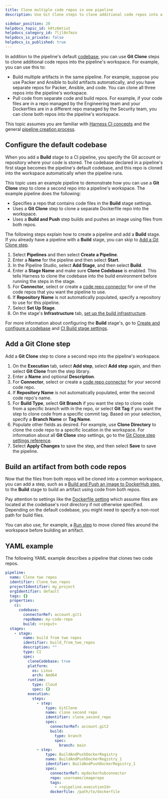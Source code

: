 ```yaml
---
title: Clone multiple code repos in one pipeline
description: Use Git Clone steps to clone additional code repos into a pipeline's workspace.

sidebar_position: 20
helpdocs_topic_id: k8tz6mtiut
helpdocs_category_id: 7ljl8n7mzn
helpdocs_is_private: false
helpdocs_is_published: true
---
```


In addition to the pipeline's default [codebase](./create-and-configure-a-codebase.md), you can use **Git Clone** steps to clone additional code repos into the pipeline's workspace. For example, you can use this to:

* Build multiple artifacts in the same pipeline. For example, suppose you use Packer and Ansible to build artifacts automatically, and you have separate repos for Packer, Ansible, and code. You can clone all three repos into the pipeline's workspace.
* Pull code from separate code and build repos. For example, if your code files are in a repo managed by the Engineering team and your Dockerfiles are in a different repo managed by the Security team, you can clone both repos into the pipeline's workspace.

This topic assumes you are familiar with [Harness CI concepts](../../ci-quickstarts/ci-concepts.md) and the general [pipeline creation process](../prep-ci-pipeline-components.md).

## Configure the default codebase

When you add a **Build** stage to a CI pipeline, you specify the Git account or repository where your code is stored. The codebase declared in a pipeline's first stage becomes the pipeline's default codebase, and this repo is cloned into the workspace automatically when the pipeline runs.

This topic uses an example pipeline to demonstrate how you can use a **Git Clone** step to clone a second repo into a pipeline's workspace. The example pipeline does the following:

* Specifies a repo that contains code files in the **Build** stage settings.
* Uses a **Git Clone** step to clone a separate Dockerfile repo into the workspace.
* Uses a **Build and Push** step builds and pushes an image using files from both repos.

The following steps explain how to create a pipeline and add a **Build** stage. If you already have a pipeline with a **Build** stage, you can skip to [Add a Git Clone step](#add-a-git-clone-step).

1. Select **Pipelines** and then select **Create a Pipeline**.
2. Enter a **Name** for the pipeline and then select **Start**.
3. In the Pipeline Studio, select **Add Stage**, and then select **Build**.
4. Enter a **Stage Name** and make sure **Clone Codebase** is enabled. This tells Harness to clone the codebase into the build environment before running the steps in the stage.
5. For **Connector**, select or create a [code repo connector](./create-and-configure-a-codebase.md#code-repo-connectors) for one of the code repos that you want the pipeline to use.
6. If **Repository Name** is not automatically populated, specify a repository to use for this pipeline.
7. Select **Set Up Stage**.
8. On the stage's **Infrastructure** tab, [set up the build infrastructure](/docs/category/set-up-build-infrastructure).

For more information about configuring the **Build** stage's, go to [Create and configure a codebase](./create-and-configure-a-codebase.md) and [CI Build stage settings](../build-stage-settings/ci-stage-settings.md).

## Add a Git Clone step

Add a **Git Clone** step to clone a second repo into the pipeline's workspace.

1. On the **Execution** tab, select **Add step**, select **Add step** again, and then select **Git Clone** from the step library.
2. Enter a **Name** and optional **Description**.
3. For **Connector**, select or create a [code repo connector](./create-and-configure-a-codebase.md#code-repo-connectors) for your second code repo.
4. If **Repository Name** is not automatically populated, enter the second code repo's name.
5. For **Build Type**, select **Git Branch** if you want the step to clone code from a specific branch with in the repo, or select **Git Tag** if you want the step to clone code from a specific commit tag. Based on your selection, specify a **Branch Name** or **Tag Name**.
6. Populate other fields as desired. For example, use **Clone Directory** to clone the code repo to a specific location in the workspace. For information about all **Git Clone** step settings, go to the [Git Clone step settings reference](../../ci-technical-reference/ci-git-clone-step.md).
7. Select **Apply Changes** to save the step, and then select **Save** to save the pipeline.

## Build an artifact from both code repos

Now that the files from both repos will be cloned into a common workspace, you can add a step, such as a [Build and Push an image to DockerHub step](/docs/continuous-integration/ci-technical-reference/build-and-push-to-docker-hub-step-settings), to the **Build** stage to build an artifact using code from both repos.

Pay attention to settings like the [Dockerfile setting](/docs/continuous-integration/ci-technical-reference/build-and-push-to-docker-hub-step-settings#dockerfile) which assume files are located at the codebase's root directory if not otherwise specified. Depending on the default codebase, you might need to specify a non-root path for build files.

You can also use, for example, a [Run step](/docs/continuous-integration/ci-technical-reference/run-step-settings) to move cloned files around the workspace before building an artifact.

## YAML example

The following YAML example describes a pipeline that clones two code repos.

```yaml
pipeline:
  name: Clone two repos
  identifier: Clone_two_repos
  projectIdentifier: my_project
  orgIdentifier: default
  tags: {}
  properties:
    ci:
      codebase:
        connectorRef: account.git1
        repoName: my-code-repo
        build: <+input>
  stages:
    - stage:
        name: build from two repos
        identifier: build_from_two_repos
        description: ""
        type: CI
        spec:
          cloneCodebase: true
          platform:
            os: Linux
            arch: Amd64
          runtime:
            type: Cloud
            spec: {}
          execution:
            steps:
              - step:
                  type: GitClone
                  name: clone second repo
                  identifier: clone_second_repo
                  spec:
                    connectorRef: account.git2
                    build:
                      type: branch
                      spec:
                        branch: main
              - step:
                  type: BuildAndPushDockerRegistry
                  name: BuildAndPushDockerRegistry_1
                  identifier: BuildAndPushDockerRegistry_1
                  spec:
                    connectorRef: mydockerhubconnector
                    repo: username/imagerepo
                    tags:
                      - <+pipeline.executionId>
                    dockerfile: /path/to/dockerfile
```
